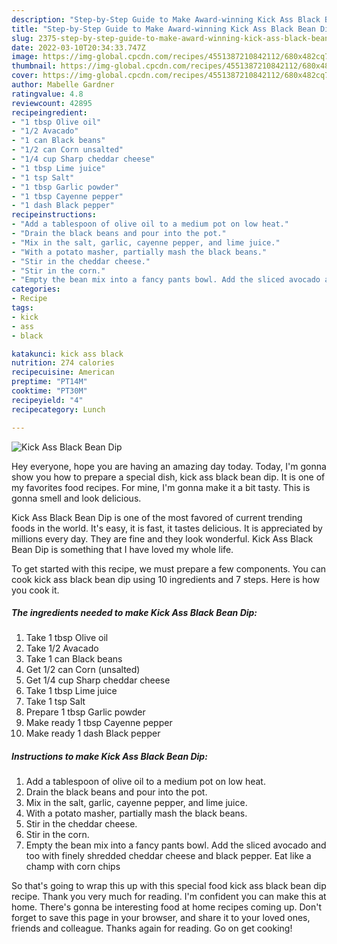 ```yaml
---
description: "Step-by-Step Guide to Make Award-winning Kick Ass Black Bean Dip"
title: "Step-by-Step Guide to Make Award-winning Kick Ass Black Bean Dip"
slug: 2375-step-by-step-guide-to-make-award-winning-kick-ass-black-bean-dip
date: 2022-03-10T20:34:33.747Z
image: https://img-global.cpcdn.com/recipes/4551387210842112/680x482cq70/kick-ass-black-bean-dip-recipe-main-photo.jpg
thumbnail: https://img-global.cpcdn.com/recipes/4551387210842112/680x482cq70/kick-ass-black-bean-dip-recipe-main-photo.jpg
cover: https://img-global.cpcdn.com/recipes/4551387210842112/680x482cq70/kick-ass-black-bean-dip-recipe-main-photo.jpg
author: Mabelle Gardner
ratingvalue: 4.8
reviewcount: 42895
recipeingredient:
- "1 tbsp Olive oil"
- "1/2 Avacado"
- "1 can Black beans"
- "1/2 can Corn unsalted"
- "1/4 cup Sharp cheddar cheese"
- "1 tbsp Lime juice"
- "1 tsp Salt"
- "1 tbsp Garlic powder"
- "1 tbsp Cayenne pepper"
- "1 dash Black pepper"
recipeinstructions:
- "Add a tablespoon of olive oil to a medium pot on low heat."
- "Drain the black beans and pour into the pot."
- "Mix in the salt, garlic, cayenne pepper, and lime juice."
- "With a potato masher, partially mash the black beans."
- "Stir in the cheddar cheese."
- "Stir in the corn."
- "Empty the bean mix into a fancy pants bowl. Add the sliced avocado and too with finely shredded cheddar cheese and black pepper. Eat like a champ with corn chips"
categories:
- Recipe
tags:
- kick
- ass
- black

katakunci: kick ass black 
nutrition: 274 calories
recipecuisine: American
preptime: "PT14M"
cooktime: "PT30M"
recipeyield: "4"
recipecategory: Lunch

---
```



![Kick Ass Black Bean Dip](https://img-global.cpcdn.com/recipes/4551387210842112/680x482cq70/kick-ass-black-bean-dip-recipe-main-photo.jpg)

Hey everyone, hope you are having an amazing day today. Today, I'm gonna show you how to prepare a special dish, kick ass black bean dip. It is one of my favorites food recipes. For mine, I'm gonna make it a bit tasty. This is gonna smell and look delicious.



Kick Ass Black Bean Dip is one of the most favored of current trending foods in the world. It's easy, it is fast, it tastes delicious. It is appreciated by millions every day. They are fine and they look wonderful. Kick Ass Black Bean Dip is something that I have loved my whole life.


To get started with this recipe, we must prepare a few components. You can cook kick ass black bean dip using 10 ingredients and 7 steps. Here is how you cook it.

<!--inarticleads1-->

##### The ingredients needed to make Kick Ass Black Bean Dip:

1. Take 1 tbsp Olive oil
1. Take 1/2 Avacado
1. Take 1 can Black beans
1. Get 1/2 can Corn (unsalted)
1. Get 1/4 cup Sharp cheddar cheese
1. Take 1 tbsp Lime juice
1. Take 1 tsp Salt
1. Prepare 1 tbsp Garlic powder
1. Make ready 1 tbsp Cayenne pepper
1. Make ready 1 dash Black pepper




<!--inarticleads2-->

##### Instructions to make Kick Ass Black Bean Dip:

1. Add a tablespoon of olive oil to a medium pot on low heat.
1. Drain the black beans and pour into the pot.
1. Mix in the salt, garlic, cayenne pepper, and lime juice.
1. With a potato masher, partially mash the black beans.
1. Stir in the cheddar cheese.
1. Stir in the corn.
1. Empty the bean mix into a fancy pants bowl. Add the sliced avocado and too with finely shredded cheddar cheese and black pepper. Eat like a champ with corn chips




So that's going to wrap this up with this special food kick ass black bean dip recipe. Thank you very much for reading. I'm confident you can make this at home. There's gonna be interesting food at home recipes coming up. Don't forget to save this page in your browser, and share it to your loved ones, friends and colleague. Thanks again for reading. Go on get cooking!
